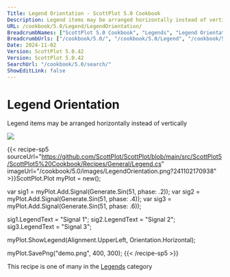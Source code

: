 ```yaml
---
Title: Legend Orientation - ScottPlot 5.0 Cookbook
Description: Legend items may be arranged horizontally instead of vertically
URL: /cookbook/5.0/Legend/LegendOrientation/
BreadcrumbNames: ["ScottPlot 5.0 Cookbook", "Legends", "Legend Orientation"]
BreadcrumbUrls: ["/cookbook/5.0/", "/cookbook/5.0/Legend", "/cookbook/5.0/Legend/LegendOrientation"]
Date: 2024-11-02
Version: ScottPlot 5.0.42
Version: ScottPlot 5.0.42
SearchUrl: "/cookbook/5.0/search/"
ShowEditLink: false
---
```



<div class='d-flex align-items-center mt-5'>
<h1 class='me-2 text-dark my-0 border-0'>Legend Orientation</h1>
</div>

Legend items may be arranged horizontally instead of vertically

[![](/cookbook/5.0/images/LegendOrientation.png?241102170938)](/cookbook/5.0/images/LegendOrientation.png?241102170938)

{{< recipe-sp5 sourceUrl="https://github.com/ScottPlot/ScottPlot/blob/main/src/ScottPlot5/ScottPlot5%20Cookbook/Recipes/General/Legend.cs" imageUrl="/cookbook/5.0/images/LegendOrientation.png?241102170938" >}}ScottPlot.Plot myPlot = new();

var sig1 = myPlot.Add.Signal(Generate.Sin(51, phase: .2));
var sig2 = myPlot.Add.Signal(Generate.Sin(51, phase: .4));
var sig3 = myPlot.Add.Signal(Generate.Sin(51, phase: .6));

sig1.LegendText = "Signal 1";
sig2.LegendText = "Signal 2";
sig3.LegendText = "Signal 3";

myPlot.ShowLegend(Alignment.UpperLeft, Orientation.Horizontal);

myPlot.SavePng("demo.png", 400, 300);
{{< /recipe-sp5 >}}

<div class='my-5 text-center'>This recipe is one of many in the <a href='/cookbook/5.0/Legend'>Legends</a> category</div>


